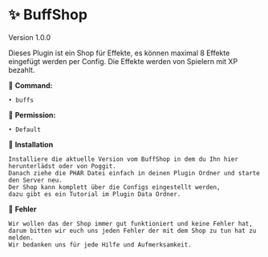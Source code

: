# ✨ BuffShop
Version 1.0.0

Dieses Plugin ist ein Shop für Effekte, es können maximal 8 Effekte eingefügt werden per Config.
Die Effekte werden von Spielern mit XP bezahlt.

📌 **Command:**
```
• buffs
```

📌 **Permission:**
```
• Default
```

📌 **Installation**
```
Installiere die aktuelle Version vom BuffShop in dem du Ihn hier herunterlädst oder von Poggit.
Danach ziehe die PHAR Datei einfach in deinen Plugin Ordner und starte den Server neu.
Der Shop kann komplett über die Configs eingestellt werden,
dazu gibt es ein Tutorial im Plugin Data Ordner.
```

📌 **Fehler**
```
Wir wollen das der Shop immer gut funktioniert und keine Fehler hat,
darum bitten wir euch uns jeden Fehler der mit dem Shop zu tun hat zu melden.
Wir bedanken uns für jede Hilfe und Aufmerksamkeit.
```
